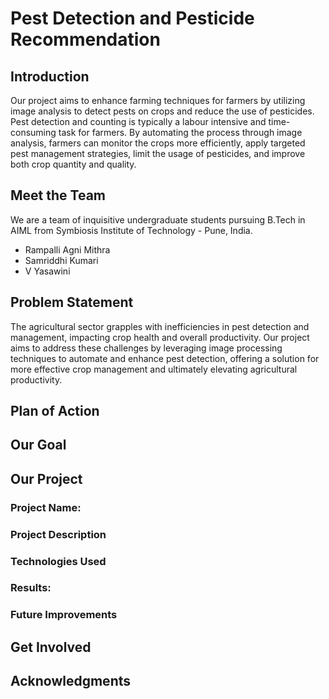 # Pest Detection and Pesticide Recommendation

## Introduction
Our project aims to enhance farming techniques for farmers by utilizing image analysis to detect pests on crops and reduce the use of pesticides. Pest detection and counting is typically a labour intensive and time-consuming task for farmers. By automating the process through image analysis, farmers can monitor the crops more efficiently, apply targeted pest management strategies, limit the usage of pesticides, and improve both crop quantity and quality.

## Meet the Team
We are a team of inquisitive undergraduate students pursuing B.Tech in AIML from Symbiosis Institute of Technology - Pune, India.

- Rampalli Agni Mithra 
- Samriddhi Kumari
- V Yasawini

## Problem Statement
The agricultural sector grapples with inefficiencies in pest detection and management, impacting crop health and overall productivity. Our project aims to address these challenges by leveraging image processing techniques to automate and enhance pest detection, offering a solution for more effective crop management and ultimately elevating agricultural productivity.

## Plan of Action

## Our Goal

## Our Project

### Project Name: 

### Project Description

### Technologies Used

### Results: 

### Future Improvements

## Get Involved

## Acknowledgments
